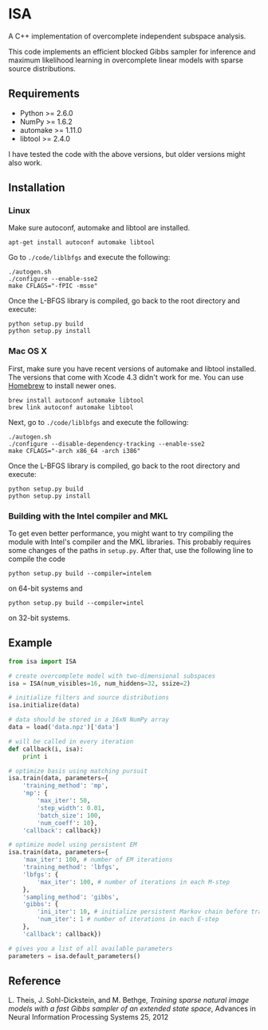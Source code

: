 # ISA

A C++ implementation of overcomplete independent subspace analysis.

This code implements an efficient blocked Gibbs sampler for inference and maximum likelihood
learning in overcomplete linear models with sparse source distributions.

## Requirements

* Python >= 2.6.0
* NumPy >= 1.6.2
* automake >= 1.11.0
* libtool >= 2.4.0

I have tested the code with the above versions, but older versions might also work.

## Installation

### Linux

Make sure autoconf, automake and libtool are installed.

	apt-get install autoconf automake libtool

Go to `./code/liblbfgs` and execute the following:

	./autogen.sh
	./configure --enable-sse2
	make CFLAGS="-fPIC -msse"

Once the L-BFGS library is compiled, go back to the root directory and execute:

	python setup.py build
	python setup.py install

### Mac OS X

First, make sure you have recent versions of automake and libtool installed. The versions that come
with Xcode 4.3 didn't work for me. You can use [Homebrew](http://mxcl.github.com/homebrew/) to install
newer ones.

	brew install autoconf automake libtool
	brew link autoconf automake libtool

Next, go to `./code/liblbfgs` and execute the following:

	./autogen.sh
	./configure --disable-dependency-tracking --enable-sse2
	make CFLAGS="-arch x86_64 -arch i386"

Once the L-BFGS library is compiled, go back to the root directory and execute:

	python setup.py build
	python setup.py install

### Building with the Intel compiler and MKL

To get even better performance, you might want to try compiling the module with Intel's compiler and
the MKL libraries. This probably requires some changes of the paths in `setup.py`. After that, use
the following line to compile the code

	python setup.py build --compiler=intelem

on 64-bit systems and

	python setup.py build --compiler=intel

on 32-bit systems.

## Example

```python
from isa import ISA

# create overcomplete model with two-dimensional subspaces
isa = ISA(num_visibles=16, num_hiddens=32, ssize=2)

# initialize filters and source distributions
isa.initialize(data)

# data should be stored in a 16xN NumPy array
data = load('data.npz')['data']

# will be called in every iteration
def callback(i, isa):
	print i

# optimize basis using matching pursuit
isa.train(data, parameters={
	'training_method': 'mp',
	'mp': {
		'max_iter': 50,
		'step_width': 0.01,
		'batch_size': 100,
		'num_coeff': 10},
	'callback': callback})

# optimize model using persistent EM
isa.train(data, parameters={
	'max_iter': 100, # number of EM iterations
	'training_method': 'lbfgs',
	'lbfgs': {
		'max_iter': 100, # number of iterations in each M-step
	},
	'sampling_method': 'gibbs',
	'gibbs': {
		'ini_iter': 10, # initialize persistent Markov chain before training
		'num_iter': 1 # number of iterations in each E-step
	},
	'callback': callback})

# gives you a list of all available parameters
parameters = isa.default_parameters()
```

## Reference

L. Theis, J. Sohl-Dickstein, and M. Bethge, *Training sparse natural image models with a fast Gibbs
sampler of an extended state space*, Advances in Neural Information Processing Systems 25, 2012
